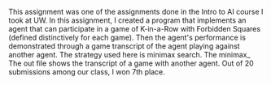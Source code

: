 This assignment was one of the assignments done in the Intro to AI course I took at UW.
In this assignment, I created a program that implements an agent that can participate in a game of K-in-a-Row with Forbidden Squares (defined distinctively for each game). Then the agent's performance is demonstrated through a game transcript of the agent playing against another agent. The strategy used here is minimax search. 
The minimax_
The out file shows the transcript of a game with another agent.
Out of 20 submissions among our class, I won 7th place.
